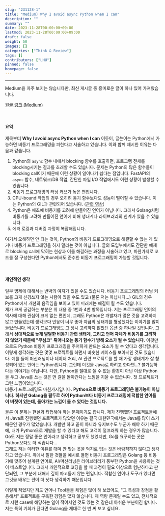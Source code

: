 ```yaml
---
slug: "231128-1"
title: "Medium) Why I avoid async Python when I can"
description: ""
summary: ""
date: 2023-11-28T00:00:00+09:00
lastmod: 2023-11-28T00:00:00+09:00
draft: false
weight: 50
images: []
categories: ["Think & Review"]
tags: []
contributors: ["LHU"]
pinned: false
homepage: false
---
```


---

Medium을 자주 보지는 않습니다만, 최신 게시글 중 흥미로운 글이 하나 있어 가져왔습니다.

[원글 링크 (Medium)][medium]

<br>

#### 요약

제목부터 **Why I avoid async Python when I can** 이듯이, 글쓴이는 Python에서 가능하면 비동기 프로그래밍을 피한다고 서술하고 있습니다. 이와 함께 제시한 이유는 다음과 같습니다.

1. Python의 `async` 함수 내에서 blocking 함수를 호출하면, 프로그램 전체를 blocking시키는 결과를 초래할 수도 있습니다. 문제는 Python의 많은 함수들이 blocking call이기 때문에 이런 상황이 일어나기 쉽다는 점입니다. FastAPI의 `async` 함수, 네트워크/DB 작업, 간단한 파일 I/O 작업에서도 이런 상황이 발생할 수 있습니다.
2. 비동기 프로그래밍의 러닝 커브가 높은 편입니다.
3. CPU-bound 작업의 경우 오히려 동기 함수보다도 성능이 떨어질 수 있습니다. 이는 Python의 GIL과 관련되어 있습니다. ([관련 영상][ref1])
4. Python은 애초에 비동기를 고려해 만들어진 언어가 아닙니다. 그래서 Golang처럼 비동기를 고려해 만들어진 언어에 비해 생태계나 라이브러리의 한계가 있을 수 있습니다.
5. 에러 로깅과 디버깅 과정이 복잡해집니다.

여기서 오해하면 안 되는 것이, Python의 비동기 프로그래밍으로 해결할 수 없는 게 있거나 비동기 프로그래밍을 하지 말라는 것이 아닙니다. 글의 도입부에서도 간단한 예제로 blocking call에 막히는 현상과 이를 해결하는 과정을 서술하고 있고, 마찬가지로 코드를 잘 구성한다면 Python에서도 준수한 비동기 프로그래밍이 가능할 것입니다.

<br>

#### 개인적인 생각

일부 명제에 대해서는 반박의 여지가 있을 수도 있습니다. 비동기 프로그래밍의 러닝 커브를 크게 신경쓰지 않는 사람이 있을 수도 있고 (물론 저는 아닙니다...) GIL의 경우 Python에서 개선의 움직임을 보이고 있어 미래에는 해결이 될 수도 있습니다.  
제가 크게 공감하는 부분은 위 내용 중 1번과 4번 항목입니다. 저는 프로그래밍 언어의 역사에 대해 관심이 크게 없는 편인데, 그래도 Python은 개발자가 많은 것을 고려하지 않고 만들었는데 생각보다 반응이 너무 좋아 지금의 생태계를 형성했다는 이야기를 많이 들었습니다. 비동기 프로그래밍도 그 당시 고려하지 않았던 옵션 중 하나일 것입니다. 그래서 **상대적으로 늦게 발달한 비동기 관련 생태계, 그리고 언어 자체가 비동기를 고려하지 않았기 때문에 "무심코" 튀어나오는 동기 함수가 방해 요소가 될 수 있습니다.** 이것만으로도 Python 비동기 프로그래밍을 주저하게 만드는 요소가 될 수 있다고 생각합니다.  
이렇게 생각하는 것은 몇몇 프로젝트를 하면서 비슷한 케이스를 보아서인 것도 있습니다. 예를 들어 머신러닝이나 데이터 처리, AI 관련 프로젝트를 할 때 가장 생태계가 잘 형성되어 있는 언어는 Python입니다. 그런데 이것을 Java로 하려고 한다면...? 불가능하다는 이야기는 아닙니다. 다만, Python을 절대로 쓸 수 없는 환경이 아닌 이상 Python을 두고 Java를 쓰는 것은 먼 길을 돌아간다는 느낌을 지울 수 없습니다. 첫 프로젝트가 그런 느낌이었습니다.  
비동기 프로그래밍도 마찬가지입니다. **Python으로 비동기 프로그래밍은 불가능이 아닙니다. 하지만 Golang을 필두로 하여 Python보다 비동기 프로그래밍에 적합한 언어들이 버젓이 있는데, 돌아가는 느낌이 들 수 있다는 것입니다.**

물론 이 문제는 현실과 타협해야 하는 문제이기도 합니다. 제가 진행했던 프로젝트들에서 Java로 진행했던 프로젝트가 많았던 이유는 결국 대한민국에서는 Java를 많이 쓰기 때문인 경우가 많았습니다. 개발만 하고 끝이 아니라 유지보수도 누군가 해야 하기 때문에, 내가 Python으로 개발을 할 수 있다고 해도 고객이 껄끄러워 하는 경우가 많습니다. Go도 저는 정말 좋은 언어라고 생각하고 공부도 했었지만, Go를 요구하는 곳은 Python보다도 더 적습니다...  
그래도 저는 이러한 이유를 대며 안 맞는 옷을 억지로 입는 것은 바람직하지 않다고 생각하고 있습니다. 위에서 말한 것들을 예시로 들면 비동기 프로그래밍은 Golang 등 비동기에 맞추어 설계된 언어로, AI/머신러닝은 라이브러리가 풍부한 Python을 사용하는 것이 베스트입니다. 그래서 개인적으로 코딩을 할 때 과정이 필요 이상으로 험난하다고 판단되면, 그 부분에 대해서 깊이 파고들지 않는 편입니다. 적합한 언어나 도구가 있다면 그것을 배우는 편이 더 낫다 생각하기 때문입니다.

이렇게 적었지만 저도 언어나 Tool들을 체험은 많이 해 보았어도, "그 특성과 장점을 활용해서" 프로젝트를 구축한 경험은 많지 않습니다. 제 역량 문제일 수도 있고, 전체적으로 저런 case에 해당하는 일이 적어서인 것도 있는 것 같은데 아쉬운 부분이긴 합니다. 저는 특히 기회가 된다면 Golang을 제대로 한 번 써 보고 싶네요.

[ref1]: https://youtu.be/Obt-vMVdM8s?si=7B-SW8JnjjkRVNJ6
[medium]: https://oscar-evertsson.medium.com/why-i-avoid-async-python-when-i-can-dfa383a2125c
